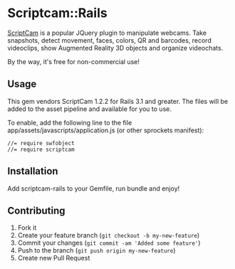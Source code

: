 # Scriptcam::Rails

[ScriptCam](http://www.scriptcam.com/) is a popular JQuery plugin to manipulate webcams. Take snapshots, detect movement, faces, colors, QR and barcodes, record videoclips, show Augmented Reality 3D objects and organize videochats.

By the way, it's free for non-commercial use!

## Usage

This gem vendors ScriptCam 1.2.2 for Rails 3.1 and greater. The files will be added to the asset pipeline and available for you to use.

To enable, add the following line to the file app/assets/javascripts/application.js (or other sprockets manifest):

    //= require swfobject
    //= require scriptcam

## Installation

Add scriptcam-rails to your Gemfile, run bundle and enjoy!

## Contributing

1. Fork it
2. Create your feature branch (`git checkout -b my-new-feature`)
3. Commit your changes (`git commit -am 'Added some feature'`)
4. Push to the branch (`git push origin my-new-feature`)
5. Create new Pull Request
